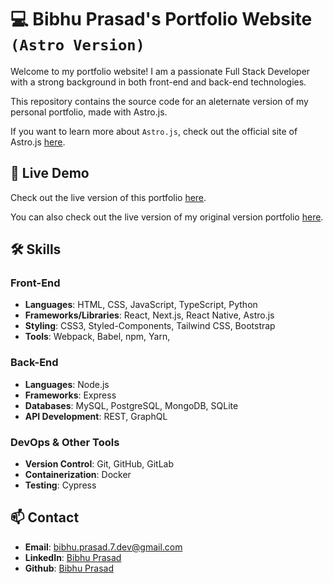 # 💻 Bibhu Prasad's Portfolio Website `(Astro Version)`

Welcome to my portfolio website! I am a passionate Full Stack Developer with a strong background in both front-end and back-end technologies.

This repository contains the source code for an aleternate version of my personal portfolio, made with Astro.js.

If you want to learn more about `Astro.js`, check out the official site of Astro.js [here](https://astro.build/).

## 🚀 Live Demo

Check out the live version of this portfolio [here](https://astro-port-v1.netlify.app).

You can also check out the live version of my original version portfolio [here](https://bibhu-prasad.netlify.app).

## 🛠️ Skills

### Front-End
- **Languages**: HTML, CSS, JavaScript, TypeScript, Python
- **Frameworks/Libraries**: React, Next.js, React Native, Astro.js
- **Styling**: CSS3, Styled-Components, Tailwind CSS, Bootstrap
- **Tools**: Webpack, Babel, npm, Yarn,

### Back-End
- **Languages**: Node.js
- **Frameworks**: Express
- **Databases**: MySQL, PostgreSQL, MongoDB, SQLite
- **API Development**: REST, GraphQL

### DevOps & Other Tools
- **Version Control**: Git, GitHub, GitLab
- **Containerization**: Docker
- **Testing**: Cypress


## 📫 Contact

- **Email**: bibhu.prasad.7.dev@gmail.com
- **LinkedIn**: [Bibhu Prasad](https://linkedin.com/in/bibhu-prasad-behera-428b24224)
- **Github**: [Bibhu Prasad](https://github.com/bibhu-p)
